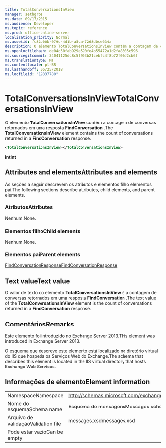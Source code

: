 ```yaml
---
title: TotalConversationsInView
manager: sethgros
ms.date: 09/17/2015
ms.audience: Developer
ms.topic: reference
ms.prod: office-online-server
localization_priority: Normal
ms.assetid: fc82c00b-979c-4d1b-a5ca-7268dbce634a
description: O elemento TotalConversationsInView contém a contagem de conversas retornados em uma resposta FindConversation.
ms.openlocfilehash: de04c50fab929e590fe4b55472a1d2fa8305c596
ms.sourcegitcommit: 34041125dc8c5f993b21cebfc4f8b72f0fd2cb6f
ms.translationtype: MT
ms.contentlocale: pt-BR
ms.lasthandoff: 06/25/2018
ms.locfileid: "19837780"
---
```

# <a name="totalconversationsinview"></a><span data-ttu-id="2007b-103">TotalConversationsInView</span><span class="sxs-lookup"><span data-stu-id="2007b-103">TotalConversationsInView</span></span>

<span data-ttu-id="2007b-104">O elemento **TotalConversationsInView** contém a contagem de conversas retornados em uma resposta **FindConversation** .</span><span class="sxs-lookup"><span data-stu-id="2007b-104">The **TotalConversationsInView** element contains the count of conversations returned in a **FindConversation** response.</span></span> 
  
```XML
<TotalConversationsInView></TotalConversationsInView>
```

 <span data-ttu-id="2007b-105">**int**</span><span class="sxs-lookup"><span data-stu-id="2007b-105">**int**</span></span>
## <a name="attributes-and-elements"></a><span data-ttu-id="2007b-106">Attributes and elements</span><span class="sxs-lookup"><span data-stu-id="2007b-106">Attributes and elements</span></span>

<span data-ttu-id="2007b-107">As seções a seguir descrevem os atributos e elementos filho elementos pai.</span><span class="sxs-lookup"><span data-stu-id="2007b-107">The following sections describe attributes, child elements, and parent elements.</span></span>
  
### <a name="attributes"></a><span data-ttu-id="2007b-108">Atributos</span><span class="sxs-lookup"><span data-stu-id="2007b-108">Attributes</span></span>

<span data-ttu-id="2007b-109">Nenhum.</span><span class="sxs-lookup"><span data-stu-id="2007b-109">None.</span></span>
  
### <a name="child-elements"></a><span data-ttu-id="2007b-110">Elementos filho</span><span class="sxs-lookup"><span data-stu-id="2007b-110">Child elements</span></span>

<span data-ttu-id="2007b-111">Nenhum.</span><span class="sxs-lookup"><span data-stu-id="2007b-111">None.</span></span>
  
### <a name="parent-elements"></a><span data-ttu-id="2007b-112">Elementos pai</span><span class="sxs-lookup"><span data-stu-id="2007b-112">Parent elements</span></span>

[<span data-ttu-id="2007b-113">FindConversationResponse</span><span class="sxs-lookup"><span data-stu-id="2007b-113">FindConversationResponse</span></span>](findconversationresponse.md)
  
## <a name="text-value"></a><span data-ttu-id="2007b-114">Text value</span><span class="sxs-lookup"><span data-stu-id="2007b-114">Text value</span></span>

<span data-ttu-id="2007b-115">O valor de texto do elemento **TotalConversationsInView** é a contagem de conversas retornados em uma resposta **FindConversation** .</span><span class="sxs-lookup"><span data-stu-id="2007b-115">The text value of the **TotalConversationsInView** element is the count of conversations returned in a **FindConversation** response.</span></span> 
  
## <a name="remarks"></a><span data-ttu-id="2007b-116">Comentários</span><span class="sxs-lookup"><span data-stu-id="2007b-116">Remarks</span></span>

<span data-ttu-id="2007b-117">Este elemento foi introduzido no Exchange Server 2013.</span><span class="sxs-lookup"><span data-stu-id="2007b-117">This element was introduced in Exchange Server 2013.</span></span>
  
<span data-ttu-id="2007b-118">O esquema que descreve este elemento está localizado no diretório virtual do IIS que hospeda os Serviços Web do Exchange.</span><span class="sxs-lookup"><span data-stu-id="2007b-118">The schema that describes this element is located in the IIS virtual directory that hosts Exchange Web Services.</span></span>
  
## <a name="element-information"></a><span data-ttu-id="2007b-119">Informações de elemento</span><span class="sxs-lookup"><span data-stu-id="2007b-119">Element information</span></span>

|||
|:-----|:-----|
|<span data-ttu-id="2007b-120">Namespace</span><span class="sxs-lookup"><span data-stu-id="2007b-120">Namespace</span></span>  <br/> |http://schemas.microsoft.com/exchange/services/2006/messages  <br/> |
|<span data-ttu-id="2007b-121">Nome do esquema</span><span class="sxs-lookup"><span data-stu-id="2007b-121">Schema name</span></span>  <br/> |<span data-ttu-id="2007b-122">Esquema de mensagens</span><span class="sxs-lookup"><span data-stu-id="2007b-122">Messages schema</span></span>  <br/> |
|<span data-ttu-id="2007b-123">Arquivo de validação</span><span class="sxs-lookup"><span data-stu-id="2007b-123">Validation file</span></span>  <br/> |<span data-ttu-id="2007b-124">messages.xsd</span><span class="sxs-lookup"><span data-stu-id="2007b-124">messages.xsd</span></span>  <br/> |
|<span data-ttu-id="2007b-125">Pode estar vazio</span><span class="sxs-lookup"><span data-stu-id="2007b-125">Can be empty</span></span>  <br/> ||
   

